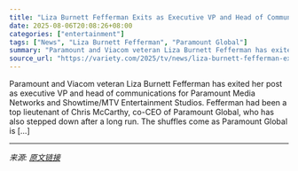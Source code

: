 ```yaml
---
title: "Liza Burnett Fefferman Exits as Executive VP and Head of Communications for Paramount Media Networks and MTV Entertainment Studios"
date: 2025-08-06T20:08:26+08:00
categories: ["entertainment"]
tags: ["News", "Liza Burnett Fefferman", "Paramount Global"]
summary: "Paramount and Viacom veteran Liza Burnett Fefferman has exited her post as executive VP and head of communications for Paramount Media Networks and Showtime/MTV Entertainment Studios. Fefferman had be"
source_url: "https://variety.com/2025/tv/news/liza-burnett-fefferman-exit-communications-paramount-1236480885/"
---
```


Paramount and Viacom veteran Liza Burnett Fefferman has exited her post as executive VP and head of communications for Paramount Media Networks and Showtime/MTV Entertainment Studios. Fefferman had been a top lieutenant of Chris McCarthy, co-CEO of Paramount Global, who has also stepped down after a long run. The shuffles come as Paramount Global is [&#8230;]

---

*来源: [原文链接](https://variety.com/2025/tv/news/liza-burnett-fefferman-exit-communications-paramount-1236480885/)*
